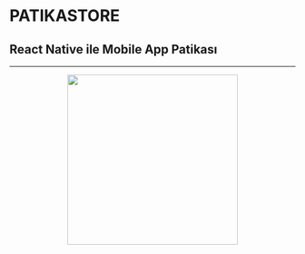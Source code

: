 # PATIKASTORE

## React Native ile Mobile App Patikası

---
<div align="center">
<a target="_blank" href="./SS/storeSS.gif">
<img src="./SS/storeSS.gif" width="300"  />
</a>
</div>